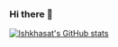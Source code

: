 ### Hi there 👋

<!--
**ishkhasat/ishkhasat** is a ✨ _special_ ✨ repository because its `README.md` (this file) appears on your GitHub profile.

Here are some ideas to get you started:

- 🔭 I’m currently working on ...
- 🌱 I’m currently learning ...
- 👯 I’m looking to collaborate on ...
- 🤔 I’m looking for help with ...
- 💬 Ask me about ...
- 📫 How to reach me: ...
- 😄 Pronouns: ...
- ⚡ Fun fact: ...
-->


[![Ishkhasat's GitHub stats](https://github-readme-stats.vercel.app/api?username=ishkhasat&count_private=true&show_icons=true&include_all_commits=true)](https://github.com/ishkhasat)
